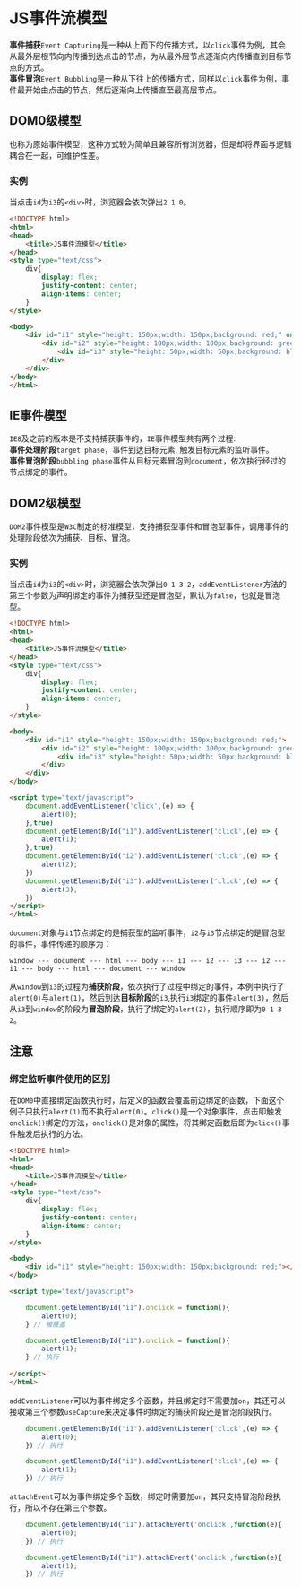 # JS事件流模型
**事件捕获**`Event Capturing`是一种从上而下的传播方式，以`click`事件为例，其会从最外层根节向内传播到达点击的节点，为从最外层节点逐渐向内传播直到目标节点的方式。  
**事件冒泡**`Event Bubbling`是一种从下往上的传播方式，同样以`click`事件为例，事件最开始由点击的节点，然后逐渐向上传播直至最高层节点。

## DOM0级模型
也称为原始事件模型，这种方式较为简单且兼容所有浏览器，但是却将界面与逻辑耦合在一起，可维护性差。  

### 实例
当点击`id`为`i3`的`<div>`时，浏览器会依次弹出`2 1 0`。

```html
<!DOCTYPE html>
<html>
<head>
    <title>JS事件流模型</title>
</head>
<style type="text/css">
    div{
        display: flex;
        justify-content: center;
        align-items: center;
    }
</style>

<body>
    <div id="i1" style="height: 150px;width: 150px;background: red;" onclick="alert(0)">
        <div id="i2" style="height: 100px;width: 100px;background: green;" onclick="alert(1)">
            <div id="i3" style="height: 50px;width: 50px;background: blue;" onclick="alert(2)"></div>
        </div>
    </div>
</body>
</html>

```

## IE事件模型
`IE8`及之前的版本是不支持捕获事件的，`IE`事件模型共有两个过程:  
**事件处理阶段**`target phase`，事件到达目标元素, 触发目标元素的监听事件。  
**事件冒泡阶段**`bubbling phase`事件从目标元素冒泡到`document`，依次执行经过的节点绑定的事件。  

## DOM2级模型
`DOM2`事件模型是`W3C`制定的标准模型，支持捕获型事件和冒泡型事件，调用事件的处理阶段依次为捕获、目标、冒泡。

### 实例
当点击`id`为`i3`的`<div>`时，浏览器会依次弹出`0 1 3 2`，`addEventListener`方法的第三个参数为声明绑定的事件为捕获型还是冒泡型，默认为`false`，也就是冒泡型。
```html
<!DOCTYPE html>
<html>
<head>
    <title>JS事件流模型</title>
</head>
<style type="text/css">
    div{
        display: flex;
        justify-content: center;
        align-items: center;
    }
</style>

<body>
    <div id="i1" style="height: 150px;width: 150px;background: red;">
        <div id="i2" style="height: 100px;width: 100px;background: green;">
            <div id="i3" style="height: 50px;width: 50px;background: blue;"></div>
        </div>
    </div>
</body>

<script type="text/javascript">
    document.addEventListener('click',(e) => {
        alert(0);
    },true) 
    document.getElementById("i1").addEventListener('click',(e) => {
        alert(1);
    },true) 
    document.getElementById("i2").addEventListener('click',(e) => {
        alert(2);
    })  
    document.getElementById("i3").addEventListener('click',(e) => {
        alert(3);
    })     
</script>
</html>

```
`document`对象与`i1`节点绑定的是捕获型的监听事件，`i2`与`i3`节点绑定的是冒泡型的事件，事件传递的顺序为：

```
window --- document --- html --- body --- i1 --- i2 --- i3 --- i2 --- i1 --- body --- html --- document --- window
```
从`window`到`i3`的过程为**捕获阶段**，依次执行了过程中绑定的事件，本例中执行了`alert(0)`与`alert(1)`，然后到达**目标阶段**的`i3`,执行`i3`绑定的事件`alert(3)`，然后从`i3`到`window`的阶段为**冒泡阶段**，执行了绑定的`alert(2)`，执行顺序即为`0 1 3 2`。

## 注意
### 绑定监听事件使用的区别
在`DOM0`中直接绑定函数执行时，后定义的函数会覆盖前边绑定的函数，下面这个例子只执行`alert(1)`而不执行`alert(0)`。`click()`是一个对象事件，点击即触发`onclick()`绑定的方法，`onclick()`是对象的属性，将其绑定函数后即为`click()`事件触发后执行的方法。

```html
<!DOCTYPE html>
<html>
<head>
    <title>JS事件流模型</title>
</head>
<style type="text/css">
    div{
        display: flex;
        justify-content: center;
        align-items: center;
    }
</style>

<body>
    <div id="i1" style="height: 150px;width: 150px;background: red;"></div>
</body>

<script type="text/javascript">

    document.getElementById("i1").onclick = function(){
        alert(0);
    } // 被覆盖

    document.getElementById("i1").onclick = function(){
        alert(1);
    } // 执行
    
</script>
</html>


```

`addEventListener`可以为事件绑定多个函数，并且绑定时不需要加`on`，其还可以接收第三个参数`useCapture`来决定事件时绑定的捕获阶段还是冒泡阶段执行。

```javascript
    document.getElementById("i1").addEventListener('click',(e) => {
        alert(0);
    }) // 执行

    document.getElementById("i1").addEventListener('click',(e) => {
        alert(1);
    }) // 执行
```

`attachEvent`可以为事件绑定多个函数，绑定时需要加`on`，其只支持冒泡阶段执行，所以不存在第三个参数。

```javascript
    document.getElementById("i1").attachEvent('onclick',function(e){
        alert(0);
    }) // 执行

    document.getElementById("i1").attachEvent('onclick',function(e){
        alert(1);
    }) // 执行
```
    